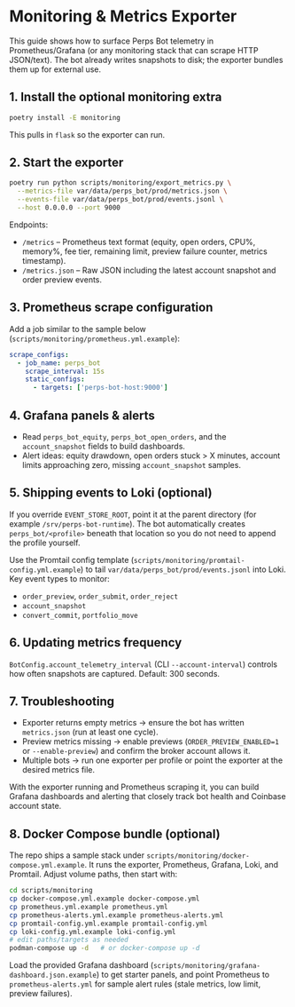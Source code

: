 # Monitoring & Metrics Exporter

This guide shows how to surface Perps Bot telemetry in Prometheus/Grafana (or any monitoring stack that can scrape HTTP JSON/text). The bot already writes snapshots to disk; the exporter bundles them up for external use.

## 1. Install the optional monitoring extra

```bash
poetry install -E monitoring
```

This pulls in `flask` so the exporter can run.

## 2. Start the exporter

```bash
poetry run python scripts/monitoring/export_metrics.py \
  --metrics-file var/data/perps_bot/prod/metrics.json \
  --events-file var/data/perps_bot/prod/events.jsonl \
  --host 0.0.0.0 --port 9000
```

Endpoints:

- `/metrics` – Prometheus text format (equity, open orders, CPU%, memory%, fee tier, remaining limit, preview failure counter, metrics timestamp).
- `/metrics.json` – Raw JSON including the latest account snapshot and order preview events.

## 3. Prometheus scrape configuration

Add a job similar to the sample below (`scripts/monitoring/prometheus.yml.example`):

```yaml
scrape_configs:
  - job_name: perps_bot
    scrape_interval: 15s
    static_configs:
      - targets: ['perps-bot-host:9000']
```

## 4. Grafana panels & alerts

- Read `perps_bot_equity`, `perps_bot_open_orders`, and the `account_snapshot` fields to build dashboards.
- Alert ideas: equity drawdown, open orders stuck > X minutes, account limits approaching zero, missing `account_snapshot` samples.

## 5. Shipping events to Loki (optional)

If you override `EVENT_STORE_ROOT`, point it at the parent directory (for example `/srv/perps-bot-runtime`). The bot automatically creates `perps_bot/<profile>` beneath that location so you do not need to append the profile yourself.

Use the Promtail config template (`scripts/monitoring/promtail-config.yml.example`) to tail `var/data/perps_bot/prod/events.jsonl` into Loki. Key event types to monitor:

- `order_preview`, `order_submit`, `order_reject`
- `account_snapshot`
- `convert_commit`, `portfolio_move`

## 6. Updating metrics frequency

`BotConfig.account_telemetry_interval` (CLI `--account-interval`) controls how often snapshots are captured. Default: 300 seconds.

## 7. Troubleshooting

- Exporter returns empty metrics → ensure the bot has written `metrics.json` (run at least one cycle).
- Preview metrics missing → enable previews (`ORDER_PREVIEW_ENABLED=1` or `--enable-preview`) and confirm the broker account allows it.
- Multiple bots → run one exporter per profile or point the exporter at the desired metrics file.

With the exporter running and Prometheus scraping it, you can build Grafana dashboards and alerting that closely track bot health and Coinbase account state.

## 8. Docker Compose bundle (optional)

The repo ships a sample stack under `scripts/monitoring/docker-compose.yml.example`. It runs the exporter, Prometheus, Grafana, Loki, and Promtail. Adjust volume paths, then start with:

```bash
cd scripts/monitoring
cp docker-compose.yml.example docker-compose.yml
cp prometheus.yml.example prometheus.yml
cp prometheus-alerts.yml.example prometheus-alerts.yml
cp promtail-config.yml.example promtail-config.yml
cp loki-config.yml.example loki-config.yml
# edit paths/targets as needed
podman-compose up -d   # or docker-compose up -d
```

Load the provided Grafana dashboard (`scripts/monitoring/grafana-dashboard.json.example`) to get starter panels, and point Prometheus to `prometheus-alerts.yml` for sample alert rules (stale metrics, low limit, preview failures).
